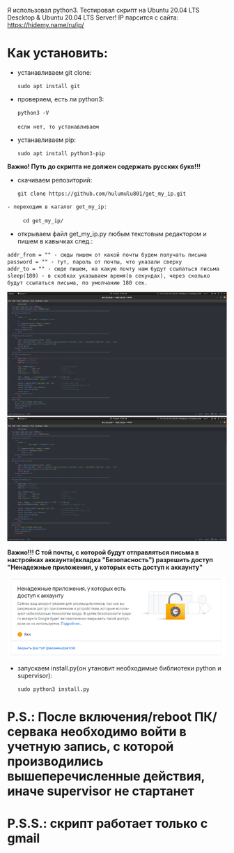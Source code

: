 Я использовал python3. Тестировал скрипт на Ubuntu 20.04 LTS Descktop & Ubuntu 20.04 LTS 
Server! IP парсится с сайта: https://hidemy.name/ru/ip/

# Как установить:
  - устанавливаем git clone:
    
        sudo apt install git

  - проверяем, есть ли python3:
  
        python3 -V

        если нет, то устанавливаем
 
  - устанавливаем pip:
  
        sudo apt install python3-pip
        
**Важно! Путь до скрипта не должен содержать русских букв!!!**
        
   - скачиваем репозиторий:
   
         git clone https://github.com/hulumulu801/get_my_ip.git
         
    - переходим в каталог get_my_ip:
   
         cd get_my_ip/
    
   - открываем файл get_my_ip.py любым текстовым редактором и пишем в кавычках след.:
   
    addr_from = "" - сюды пишем от какой почты будем получать письма
    password = "" - тут, пароль от почты, что указали сверху
    addr_to = "" - сюде пишем, на какую почту нам будут ссыпаться письма
    sleep(180) - в скобках указываем время(в секундах), через сколько будут ссыпаться письма, по умолчанию 180 сек.

![Image alt](https://github.com/hulumulu801/get_my_ip/blob/master/pict/pict_1.png)
![Image alt](https://github.com/hulumulu801/get_my_ip/blob/master/pict/pict_2.png)

   **Важно!!! С той почты, с которой будут отправляться письма в настройках аккаунта(вкладка "Безопасность") разрешить доступ "Ненадежные приложения, у которых есть доступ к аккаунту"**
   
![Image alt](https://github.com/hulumulu801/get_my_ip/blob/master/pict/pict_3.png)

  - запускаем install.py(он утановит необходимые библиотеки python и supervisor):
          
        sudo python3 install.py

# P.S.: После включения/reboot ПК/сервака необходимо войти в учетную запись, с которой производились вышеперечисленные действия, иначе supervisor не стартанет

# P.S.S.: скрипт работает только с gmail

